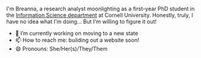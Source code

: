 I'm Breanna, a research analyst moonlighting as a first-year PhD student in the [Information Science department](https://infosci.cornell.edu/) at Cornell University. Honestly, truly, I have no idea what I'm doing... But I'm willing to figure it out!
- 🔭 I’m currently working on moving to a new state
- 📫 How to reach me: building out a website soon! 
- 😄 Pronouns: She/Her(s)/They/Them
